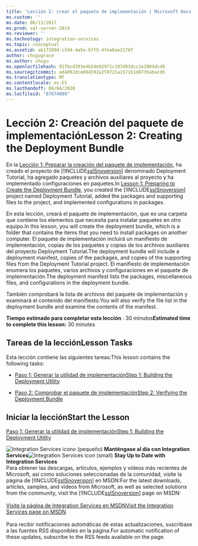 ```yaml
---
title: 'Lección 2: crear el paquete de implementación | Microsoft Docs'
ms.custom: ''
ms.date: 06/13/2017
ms.prod: sql-server-2014
ms.reviewer: ''
ms.technology: integration-services
ms.topic: conceptual
ms.assetid: ab17289d-c3d4-4a5e-b7f5-4fea8ae21707
author: chugugrace
ms.author: chugu
ms.openlocfilehash: 927bcd393e4b54e92971c197d93dcc1e2804dcd8
ms.sourcegitcommit: ad4d92dce894592a259721a1571b1d8736abacdb
ms.translationtype: MT
ms.contentlocale: es-ES
ms.lasthandoff: 08/04/2020
ms.locfileid: "87674899"
---
```

# <a name="lesson-2-creating-the-deployment-bundle"></a><span data-ttu-id="25178-102">Lección 2: Creación del paquete de implementación</span><span class="sxs-lookup"><span data-stu-id="25178-102">Lesson 2: Creating the Deployment Bundle</span></span>
  <span data-ttu-id="25178-103">En la [Lección 1: Preparar la creación del paquete de implementación](../integration-services/lesson-1-preparing-to-create-the-deployment-bundle.md), ha creado el proyecto de [!INCLUDE[ssISnoversion](../includes/ssisnoversion-md.md)] denominado Deployment Tutorial, ha agregado paquetes y archivos auxiliares al proyecto y ha implementado configuraciones en paquetes.</span><span class="sxs-lookup"><span data-stu-id="25178-103">In [Lesson 1: Preparing to Create the Deployment Bundle](../integration-services/lesson-1-preparing-to-create-the-deployment-bundle.md), you created the [!INCLUDE[ssISnoversion](../includes/ssisnoversion-md.md)] project named Deployment Tutorial, added the packages and supporting files to the project, and implemented configurations in packages.</span></span>  
  
 <span data-ttu-id="25178-104">En esta lección, creará el paquete de implementación, que es una carpeta que contiene los elementos que necesita para instalar paquetes en otro equipo.</span><span class="sxs-lookup"><span data-stu-id="25178-104">In this lesson, you will create the deployment bundle, which is a folder that contains the items that you need to install packages on another computer.</span></span> <span data-ttu-id="25178-105">El paquete de implementación incluirá un manifiesto de implementación, copias de los paquetes y copias de los archivos auxiliares del proyecto Deployment Tutorial.</span><span class="sxs-lookup"><span data-stu-id="25178-105">The deployment bundle will include a deployment manifest, copies of the packages, and copies of the supporting files from the Deployment Tutorial project.</span></span> <span data-ttu-id="25178-106">El manifiesto de implementación enumera los paquetes, varios archivos y configuraciones en el paquete de implementación.</span><span class="sxs-lookup"><span data-stu-id="25178-106">The deployment manifest lists the packages, miscellaneous files, and configurations in the deployment bundle.</span></span>  
  
 <span data-ttu-id="25178-107">También comprobará la lista de archivos del paquete de implementación y examinará el contenido del manifiesto.</span><span class="sxs-lookup"><span data-stu-id="25178-107">You will also verify the file list in the deployment bundle and examine the contents of the manifest.</span></span>  
  
 <span data-ttu-id="25178-108">**Tiempo estimado para completar esta lección** : 30 minutos</span><span class="sxs-lookup"><span data-stu-id="25178-108">**Estimated time to complete this lesson:** 30 minutes</span></span>  
  
## <a name="lesson-tasks"></a><span data-ttu-id="25178-109">Tareas de la lección</span><span class="sxs-lookup"><span data-stu-id="25178-109">Lesson Tasks</span></span>  
 <span data-ttu-id="25178-110">Esta lección contiene las siguientes tareas:</span><span class="sxs-lookup"><span data-stu-id="25178-110">This lesson contains the following tasks:</span></span>  
  
-   [<span data-ttu-id="25178-111">Paso 1: Generar la utilidad de implementación</span><span class="sxs-lookup"><span data-stu-id="25178-111">Step 1: Building the Deployment Utility</span></span>](../integration-services/lesson-2-1-building-the-deployment-utility.md)  
  
-   [<span data-ttu-id="25178-112">Paso 2: Comprobar el paquete de implementación</span><span class="sxs-lookup"><span data-stu-id="25178-112">Step 2: Verifying the Deployment Bundle</span></span>](../integration-services/lesson-2-2-verifying-the-deployment-bundle.md)  
  
## <a name="start-the-lesson"></a><span data-ttu-id="25178-113">Iniciar la lección</span><span class="sxs-lookup"><span data-stu-id="25178-113">Start the Lesson</span></span>  
 [<span data-ttu-id="25178-114">Paso 1: Generar la utilidad de implementación</span><span class="sxs-lookup"><span data-stu-id="25178-114">Step 1: Building the Deployment Utility</span></span>](../integration-services/lesson-2-1-building-the-deployment-utility.md)  
  
<span data-ttu-id="25178-115">![Integration Services icono (pequeño)](media/dts-16.gif "Icono de Integration Services (pequeño)")  **Manténgase al día con Integration Services**</span><span class="sxs-lookup"><span data-stu-id="25178-115">![Integration Services icon (small)](media/dts-16.gif "Integration Services icon (small)")  **Stay Up to Date with Integration Services**</span></span><br /> <span data-ttu-id="25178-116">Para obtener las descargas, artículos, ejemplos y vídeos más recientes de Microsoft, así como soluciones seleccionadas de la comunidad, visite la página de [!INCLUDE[ssISnoversion](../includes/ssisnoversion-md.md)] en MSDN:</span><span class="sxs-lookup"><span data-stu-id="25178-116">For the latest downloads, articles, samples, and videos from Microsoft, as well as selected solutions from the community, visit the [!INCLUDE[ssISnoversion](../includes/ssisnoversion-md.md)] page on MSDN:</span></span><br /><br /> [<span data-ttu-id="25178-117">Visite la página de Integration Services en MSDN</span><span class="sxs-lookup"><span data-stu-id="25178-117">Visit the Integration Services page on MSDN</span></span>](https://go.microsoft.com/fwlink/?LinkId=136655)<br /><br /> <span data-ttu-id="25178-118">Para recibir notificaciones automáticas de estas actualizaciones, suscríbase a las fuentes RSS disponibles en la página.</span><span class="sxs-lookup"><span data-stu-id="25178-118">For automatic notification of these updates, subscribe to the RSS feeds available on the page.</span></span>  
  
  
